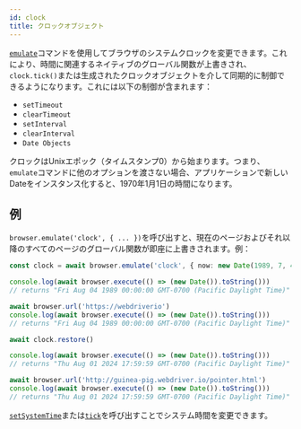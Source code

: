 ```yaml
---
id: clock
title: クロックオブジェクト
---
```


[`emulate`](/docs/emulation)コマンドを使用してブラウザのシステムクロックを変更できます。これにより、時間に関連するネイティブのグローバル関数が上書きされ、`clock.tick()`または生成されたクロックオブジェクトを介して同期的に制御できるようになります。これには以下の制御が含まれます：

- `setTimeout`
- `clearTimeout`
- `setInterval`
- `clearInterval`
- `Date Objects`

クロックはUnixエポック（タイムスタンプ0）から始まります。つまり、`emulate`コマンドに他のオプションを渡さない場合、アプリケーションで新しいDateをインスタンス化すると、1970年1月1日の時間になります。

## 例

`browser.emulate('clock', { ... })`を呼び出すと、現在のページおよびそれ以降のすべてのページのグローバル関数が即座に上書きされます。例：

```ts
const clock = await browser.emulate('clock', { now: new Date(1989, 7, 4) })

console.log(await browser.execute(() => (new Date()).toString()))
// returns "Fri Aug 04 1989 00:00:00 GMT-0700 (Pacific Daylight Time)"

await browser.url('https://webdriverio')
console.log(await browser.execute(() => (new Date()).toString()))
// returns "Fri Aug 04 1989 00:00:00 GMT-0700 (Pacific Daylight Time)"

await clock.restore()

console.log(await browser.execute(() => (new Date()).toString()))
// returns "Thu Aug 01 2024 17:59:59 GMT-0700 (Pacific Daylight Time)"

await browser.url('http://guinea-pig.webdriver.io/pointer.html')
console.log(await browser.execute(() => (new Date()).toString()))
// returns "Thu Aug 01 2024 17:59:59 GMT-0700 (Pacific Daylight Time)"
```

[`setSystemTime`](/docs/api/clock/setSystemTime)または[`tick`](/docs/api/clock/tick)を呼び出すことでシステム時間を変更できます。